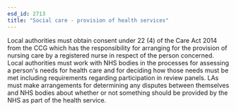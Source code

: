 ```yaml
---
esd_id: 2713
title: "Social care - provision of health services"
---
```


Local authorities must obtain consent under 22 (4) of the Care Act 2014 from the CCG which has the responsibility for arranging for the provision of nursing care by a registered nurse in respect of the person concerned.  Local authorities must work with NHS bodies in the processes for assessing a person's needs for health care and for deciding how those needs must be met including requirements regarding participation in review panels.  LAs must make arrangements for determining any disputes between themselves and NHS bodies about whether or not something should be provided by the NHS as part of the health service. 

